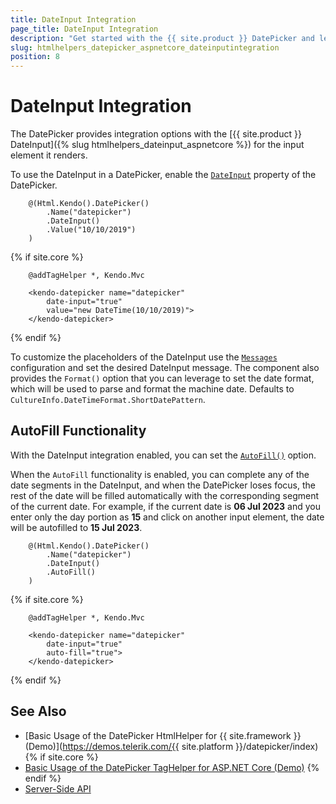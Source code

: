 ```yaml
---
title: DateInput Integration
page_title: DateInput Integration
description: "Get started with the {{ site.product }} DatePicker and learn how to integrate it with the {{ site.product }} DateInput."
slug: htmlhelpers_datepicker_aspnetcore_dateinputintegration
position: 8
---
```


# DateInput Integration

The DatePicker provides integration options with the [{{ site.product }} DateInput]({% slug htmlhelpers_dateinput_aspnetcore %}) for the input element it renders.

To use the DateInput in a DatePicker, enable the [`DateInput`](/api/kendo.mvc.ui.fluent/datepickerbuilder#dateinputsystemboolean) property of the DatePicker.

```HtmlHelper
    @(Html.Kendo().DatePicker()
        .Name("datepicker")
        .DateInput()
        .Value("10/10/2019")
    )
```
{% if site.core %}
```TagHelper
    @addTagHelper *, Kendo.Mvc

    <kendo-datepicker name="datepicker"
        date-input="true"
        value="new DateTime(10/10/2019)">
    </kendo-datepicker>
```
{% endif %}

To customize the placeholders of the DateInput use the [`Messages`](/api/kendo.mvc.ui.fluent/datepickerbuilder#messagessystemaction) configuration and set the desired DateInput message. The component also provides the `Format()` option that you can leverage to set the date format, which will be used to parse and format the machine date. Defaults to `CultureInfo.DateTimeFormat.ShortDatePattern`.

## AutoFill Functionality

With the DateInput integration enabled, you can set the [`AutoFill()`](/api/kendo.mvc.ui.fluent/datepickerbuilder#autofill) option.

When the `AutoFill` functionality is enabled, you can complete any of the date segments in the DateInput, and when the DatePicker loses focus, the rest of the date will be filled automatically with the corresponding segment of the current date. For example, if the current date is **06 Jul 2023** and you enter only the day portion as **15** and click on another input element, the date will be autofilled to **15 Jul 2023**.

```HtmlHelper
    @(Html.Kendo().DatePicker()
        .Name("datepicker")
        .DateInput()
        .AutoFill()
    )
```
{% if site.core %}
```TagHelper
    @addTagHelper *, Kendo.Mvc

    <kendo-datepicker name="datepicker"
        date-input="true"
        auto-fill="true">
    </kendo-datepicker>
```
{% endif %}

## See Also

* [Basic Usage of the DatePicker HtmlHelper for {{ site.framework }} (Demo)](https://demos.telerik.com/{{ site.platform }}/datepicker/index)
{% if site.core %}
* [Basic Usage of the DatePicker TagHelper for ASP.NET Core (Demo)](https://demos.telerik.com/aspnet-core/datepicker/tag-helper)
{% endif %}
* [Server-Side API](/api/datepicker)
